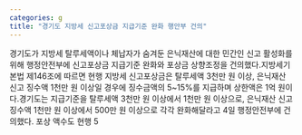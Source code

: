 ```yaml
---
categories: g
title: "경기도 지방세 신고포상금 지급기준 완화 행안부 건의"
---
```

경기도가 지방세 탈루세액이나 체납자가 숨겨둔 은닉재산에 대한 민간인 신고 활성화를 위해 행정안전부에 신고포상금 지급기준 완화와 포상금 상향조정을 건의했다.지방세기본법 제146조에 따르면 현행 지방세 신고포상금은 탈루세액 3천만 원 이상, 은닉재산 신고 징수액 1천만 원 이상일 경우에 징수금액의 5~15%를 지급하며 상한액은 1억 원이다.경기도는 지급기준을 탈루세액 3천만 원 이상에서 1천만 원 이상으로, 은닉재산 신고 징수액 1천만 원 이상에서 500만 원 이상으로 각각 완화해달라고 4일 행정안전부에 건의했다. 포상 액수도 현행 5